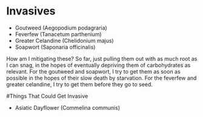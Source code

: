 # Invasives
- Goutweed (Aegopodium podagraria)
- Feverfew (Tanacetum parthenium)
- Greater Celandine (Chelidonium majus)
- Soapwort (Saponaria officinalis)

How am I mitigating these? So far, just pulling them out with as much root as I can snag, in the hopes of eventually depriving them of carbohydrates as relevant. For the goutweed and soapwort, I try to get them as soon as possible in the hopes of their slow death by starvation. For the feverfew and greater celandine, I try to get them before they go to seed. 

#Things That Could Get Invasive
- Asiatic Dayflower (Commelina communis)
